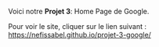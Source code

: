Voici notre **Projet 3**: Home Page de Google.

Pour voir le site, cliquer sur le lien suivant : https://nefissabel.github.io/projet-3-google/